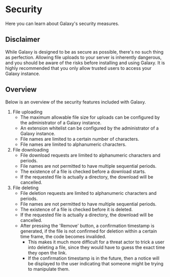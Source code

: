 # Security

Here you can learn about Galaxy's security measures.


## Disclaimer

While Galaxy is designed to be as secure as possible, there's no such thing as perfection. Allowing file uploads to your server is inherently dangerous, and you should be aware of the risks before installing and using Galaxy. It is highly recommended that you only allow trusted users to access your Galaxy instance.


## Overview

Below is an overview of the security features included with Galaxy.

1. File uploading
    - The maximum allowable file size for uploads can be configured by the administrator of a Galaxy instance.
    - An extension whitelist can be configured by the administrator of a Galaxy instance.
    - File names are limited to a certain number of characters.
    - File names are limited to alphanumeric characters.
2. File downloading
    - File download requests are limited to alphanumeric characters and periods.
    - File names are not permitted to have multiple sequential periods.
    - The existence of a file is checked before a download starts.
    - If the requested file is actually a directory, the download will be cancelled.
3. File deleting
    - File deletion requests are limited to alphanumeric characters and periods.
    - File names are not permitted to have multiple sequential periods.
    - The existence of a file is checked before it is deleted.
    - If the requested file is actually a directory, the download will be cancelled.
    - After pressing the 'Remove' button, a confirmation timestamp is generated, if the file is not confirmed for deletion within a certain time frame, the code becomes invalided.
        - This makes it much more difficult for a threat actor to trick a user into deleting a file, since they would have to guess the exact time they open the link.
        - If the confirmation timestamp is in the future, then a notice will be displayed to the user indicating that someone might be trying to manipulate them.
